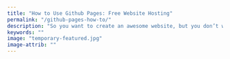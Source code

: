 ```yaml
---
title: "How to Use Github Pages: Free Website Hosting"
permalink: "/github-pages-how-to/"
description: "So you want to create an awesome website, but you don’t want to deal with all the hosting companies out there. Github Pages, to the rescue!"
keywords: ""
image: "temporary-featured.jpg"
image-attrib: ""
---
```


